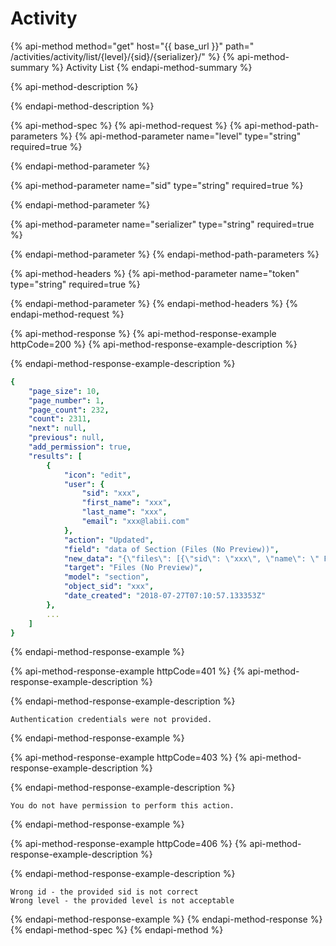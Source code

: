 # Activity

{% api-method method="get" host="{{ base\_url }}" path=" /activities/activity/list/{level}/{sid}/{serializer}/" %}
{% api-method-summary %}
Activity List
{% endapi-method-summary %}

{% api-method-description %}

{% endapi-method-description %}

{% api-method-spec %}
{% api-method-request %}
{% api-method-path-parameters %}
{% api-method-parameter name="level" type="string" required=true %}

{% endapi-method-parameter %}

{% api-method-parameter name="sid" type="string" required=true %}

{% endapi-method-parameter %}

{% api-method-parameter name="serializer" type="string" required=true %}

{% endapi-method-parameter %}
{% endapi-method-path-parameters %}

{% api-method-headers %}
{% api-method-parameter name="token" type="string" required=true %}

{% endapi-method-parameter %}
{% endapi-method-headers %}
{% endapi-method-request %}

{% api-method-response %}
{% api-method-response-example httpCode=200 %}
{% api-method-response-example-description %}

{% endapi-method-response-example-description %}

```yaml
{
    "page_size": 10,
    "page_number": 1,
    "page_count": 232,
    "count": 2311,
    "next": null,
    "previous": null,
    "add_permission": true,
    "results": [
        {
            "icon": "edit",
            "user": {
                "sid": "xxx",
                "first_name": "xxx",
                "last_name": "xxx",
                "email": "xxx@labii.com"
            },
            "action": "Updated",
            "field": "data of Section (Files (No Preview))",
            "new_data": "{\"files\": [{\"sid\": \"xxx\", \"name\": \" FL143: xxx.xlsx (v3)\"}, {\"sid\": \"xxx\", \"name\": \" FL141: xxx.xlsx (v3)\"}, {\"sid\": \"xxx\", \"name\": \" FL8: xxx.xlsx (v3)\"}]}",
            "target": "Files (No Preview)",
            "model": "section",
            "object_sid": "xxx",
            "date_created": "2018-07-27T07:10:57.133353Z"
        },
        ...
    ]
}
```
{% endapi-method-response-example %}

{% api-method-response-example httpCode=401 %}
{% api-method-response-example-description %}

{% endapi-method-response-example-description %}

```
Authentication credentials were not provided.
```
{% endapi-method-response-example %}

{% api-method-response-example httpCode=403 %}
{% api-method-response-example-description %}

{% endapi-method-response-example-description %}

```
You do not have permission to perform this action.
```
{% endapi-method-response-example %}

{% api-method-response-example httpCode=406 %}
{% api-method-response-example-description %}

{% endapi-method-response-example-description %}

```
Wrong id - the provided sid is not correct
Wrong level - the provided level is not acceptable
```
{% endapi-method-response-example %}
{% endapi-method-response %}
{% endapi-method-spec %}
{% endapi-method %}



